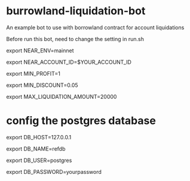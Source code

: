 # burrowland-liquidation-bot
An example bot to use with borrowland contract for account liquidations

Before run this bot, need to change the setting in run.sh

export NEAR_ENV=mainnet

export NEAR_ACCOUNT_ID=$YOUR_ACCOUNT_ID

export MIN_PROFIT=1

export MIN_DISCOUNT=0.05

export MAX_LIQUIDATION_AMOUNT=20000

# config the postgres database
export DB_HOST=127.0.0.1

export DB_NAME=refdb

export DB_USER=postgres

export DB_PASSWORD=yourpassword

